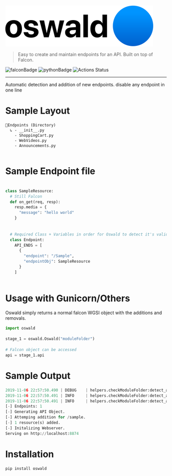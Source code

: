 ![Oswald](./oswaldLogo.svg)

> Easy to create and maintain endpoints for an API. Built on top of Falcon.

![falconBadge](https://img.shields.io/badge/built%20on-Falcon-orange?style=flat-square) ![pythonBadge](https://img.shields.io/badge/Python-3.6%2F3.7-blue?style=flat-square) ![Actions Status](https://github.com/ms7m/Oswald/workflows/OswaldTests/badge.svg)

***

Automatic detection and addition of new endpoints. disable any endpoint in one line

# Sample Layout

```
📁Endpoints (Directory)
  ↳ - __init__.py
    - ShoppingCart.py
    - WebVideos.py
    - Announcements.py
    
```


# Sample Endpoint file

```python

class SampleResource:
  # Still Falcon
  def on_get(req, resp):
    resp.media = {
      "message": "hello world"
    }
    
  
  # Required Class + Variables in order for Oswald to detect it's valid.
  class Endpoint:
    API_ENDS = [
      {
        "endpoint": "/Sample",
        "endpointObj": SampleResource
      }
    ]
    
```

# Usage with Gunicorn/Others
Oswald simply returns a normal falcon WGSI object with the additions and removals.

```python
import oswald

stage_1 = oswald.Oswald("moduleFolder")

# Falcon object can be accessed
api = stage_1.api
```

# Sample Output

```python
2019-11-06 22:57:50.490 | DEBUG    | helpers.checkModuleFolder:detect_api_endpoints:21 - Ignoring Init.
2019-11-06 22:57:50.491 | INFO     | helpers.checkModuleFolder:detect_api_endpoints:34 - Importing modules.sampleResource.
2019-11-06 22:57:50.491 | INFO     | helpers.checkModuleFolder:detect_api_endpoints:36 - Imported modules.sampleResource
[-] Endpoints: 1
[-] Generating API Object.
[-] Attemping addition for /sample.
[-] 1 resource(s) added.
[-] Initalizing Webserver.
Serving on http://localhost:8874
```

# Installation

```
pip install oswald
```

